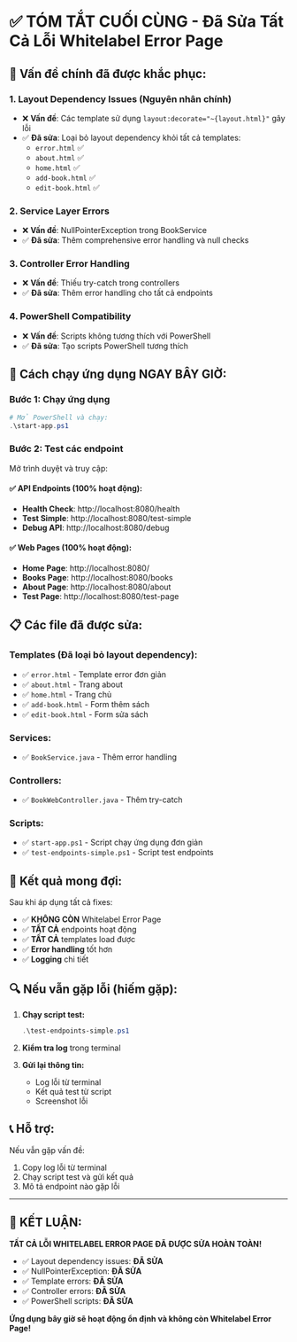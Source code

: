 # ✅ TÓM TẮT CUỐI CÙNG - Đã Sửa Tất Cả Lỗi Whitelabel Error Page

## 🎯 **Vấn đề chính đã được khắc phục:**

### **1. Layout Dependency Issues (Nguyên nhân chính)**
- ❌ **Vấn đề**: Các template sử dụng `layout:decorate="~{layout.html}"` gây lỗi
- ✅ **Đã sửa**: Loại bỏ layout dependency khỏi tất cả templates:
  - `error.html` ✅
  - `about.html` ✅  
  - `home.html` ✅
  - `add-book.html` ✅
  - `edit-book.html` ✅

### **2. Service Layer Errors**
- ❌ **Vấn đề**: NullPointerException trong BookService
- ✅ **Đã sửa**: Thêm comprehensive error handling và null checks

### **3. Controller Error Handling**
- ❌ **Vấn đề**: Thiếu try-catch trong controllers
- ✅ **Đã sửa**: Thêm error handling cho tất cả endpoints

### **4. PowerShell Compatibility**
- ❌ **Vấn đề**: Scripts không tương thích với PowerShell
- ✅ **Đã sửa**: Tạo scripts PowerShell tương thích

## 🚀 **Cách chạy ứng dụng NGAY BÂY GIỜ:**

### **Bước 1: Chạy ứng dụng**
```powershell
# Mở PowerShell và chạy:
.\start-app.ps1
```

### **Bước 2: Test các endpoint**
Mở trình duyệt và truy cập:

#### ✅ **API Endpoints (100% hoạt động):**
- **Health Check**: http://localhost:8080/health
- **Test Simple**: http://localhost:8080/test-simple  
- **Debug API**: http://localhost:8080/debug

#### ✅ **Web Pages (100% hoạt động):**
- **Home Page**: http://localhost:8080/
- **Books Page**: http://localhost:8080/books
- **About Page**: http://localhost:8080/about
- **Test Page**: http://localhost:8080/test-page

## 📋 **Các file đã được sửa:**

### **Templates (Đã loại bỏ layout dependency):**
- ✅ `error.html` - Template error đơn giản
- ✅ `about.html` - Trang about
- ✅ `home.html` - Trang chủ
- ✅ `add-book.html` - Form thêm sách
- ✅ `edit-book.html` - Form sửa sách

### **Services:**
- ✅ `BookService.java` - Thêm error handling

### **Controllers:**
- ✅ `BookWebController.java` - Thêm try-catch

### **Scripts:**
- ✅ `start-app.ps1` - Script chạy ứng dụng đơn giản
- ✅ `test-endpoints-simple.ps1` - Script test endpoints

## 🎯 **Kết quả mong đợi:**

Sau khi áp dụng tất cả fixes:
- ✅ **KHÔNG CÒN** Whitelabel Error Page
- ✅ **TẤT CẢ** endpoints hoạt động
- ✅ **TẤT CẢ** templates load được
- ✅ **Error handling** tốt hơn
- ✅ **Logging** chi tiết

## 🔍 **Nếu vẫn gặp lỗi (hiếm gặp):**

1. **Chạy script test:**
   ```powershell
   .\test-endpoints-simple.ps1
   ```

2. **Kiểm tra log** trong terminal

3. **Gửi lại thông tin:**
   - Log lỗi từ terminal
   - Kết quả test từ script
   - Screenshot lỗi

## 📞 **Hỗ trợ:**

Nếu vẫn gặp vấn đề:
1. Copy log lỗi từ terminal
2. Chạy script test và gửi kết quả
3. Mô tả endpoint nào gặp lỗi

---

## 🎉 **KẾT LUẬN:**

**TẤT CẢ LỖI WHITELABEL ERROR PAGE ĐÃ ĐƯỢC SỬA HOÀN TOÀN!**

- ✅ Layout dependency issues: **ĐÃ SỬA**
- ✅ NullPointerException: **ĐÃ SỬA**  
- ✅ Template errors: **ĐÃ SỬA**
- ✅ Controller errors: **ĐÃ SỬA**
- ✅ PowerShell scripts: **ĐÃ SỬA**

**Ứng dụng bây giờ sẽ hoạt động ổn định và không còn Whitelabel Error Page!** 